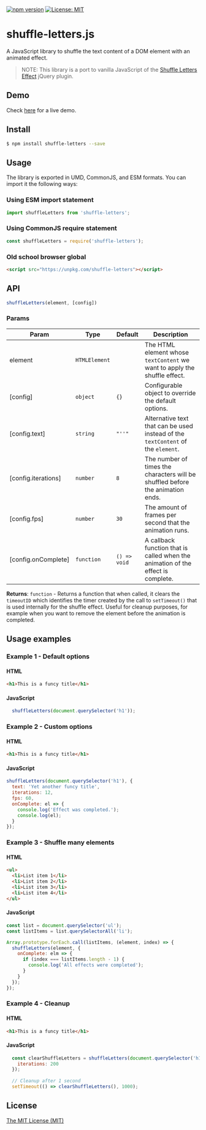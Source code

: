 [![npm version](https://img.shields.io/npm/v/shuffle-letters.svg)](https://www.npmjs.com/package/shuffle-letters)
[![License: MIT](https://img.shields.io/badge/License-MIT-blue.svg)](https://georapbox.mit-license.org/@2021)

# shuffle-letters.js

A JavaScript library to shuffle the text content of a DOM element with an animated effect.

> NOTE: This library is a port to vanilla JavaScript of the [Shuffle Letters Effect](https://tutorialzine.com/2011/09/shuffle-letters-effect-jquery) jQuery plugin.

## Demo

Check [here](https://georapbox.github.io/shuffle-letters/) for a live demo.

## Install

```sh
$ npm install shuffle-letters --save
```

## Usage

The library is exported in UMD, CommonJS, and ESM formats. You can import it the following ways:

### Using ESM import statement

```js
import shuffleLetters from 'shuffle-letters';
```

### Using CommonJS require statement

```js
const shuffleLetters = require('shuffle-letters');
```

### Old school browser global
```html
<script src="https://unpkg.com/shuffle-letters"></script>
```

## API

```js
shuffleLetters(element, [config])
```

### Params

| Param | Type | Default | Description |
| --- | --- | --- | --- |
| element | <code>HTMLElement</code> |  | The HTML element whose `textContent` we want to apply the shuffle effect. |
| [config] | <code>object</code> | <code>{}</code> | Configurable object to override the default options. |
| [config.text] | <code>string</code> | <code>&quot;&#x27;&#x27;&quot;</code> | Alternative text that can be used instead of the `textContent` of the `element`. |
| [config.iterations] | <code>number</code> | <code>8</code> | The number of times the characters will be shuffled before the animation ends. |
| [config.fps] | <code>number</code> | <code>30</code> | The amount of frames per second that the animation runs. |
| [config.onComplete] | <code>function</code> | <code>() &#x3D;&gt; void</code> | A callback function that is called when the animation of the effect is complete. |

**Returns**: <code>function</code> - Returns a function that when called, it clears the `timeoutID` which identifies the timer created by the call to `setTimeout()` that is used internally for the shuffle effect. Useful for cleanup purposes, for example when you want to remove the element before the animation is completed.

## Usage examples

### Example 1 - Default options
#### HTML
```html
<h1>This is a funcy title</h1>
```

#### JavaScript
```js
  shuffleLetters(document.querySelector('h1'));
```

### Example 2 - Custom options

#### HTML
```html
<h1>This is a funcy title</h1>
```

#### JavaScript
```js
shuffleLetters(document.querySelector('h1'), {
  text: 'Yet another funcy title',
  iterations: 12,
  fps: 60,
  onComplete: el => {
    console.log('Effect was completed.');
    console.log(el);
  }
});
```

### Example 3 - Shuffle many elements

#### HTML
```html
<ul>
  <li>List item 1</li>
  <li>List item 2</li>
  <li>List item 3</li>
  <li>List item 4</li>
</ul>
```

#### JavaScript
```js
const list = document.querySelector('ul');
const listItems = list.querySelectorAll('li');

Array.prototype.forEach.call(listItems, (element, index) => {
  shuffleLetters(element, {
    onComplete: elm => {
      if (index === listItems.length - 1) {
        console.log('All effects were completed');
      }
    }
  });
});
```

### Example 4 - Cleanup

#### HTML
```html
<h1>This is a funcy title</h1>
```

#### JavaScript
```js
  const clearShuffleLetters = shuffleLetters(document.querySelector('h1'), {
    iterations: 200
  });
  
  // Cleanup after 1 second
  setTimeout(() => clearShuffleLetters(), 1000);
```

## License

[The MIT License (MIT)](https://georapbox.mit-license.org/@2021)
